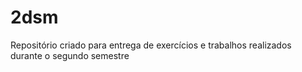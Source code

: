 # 2dsm
Repositório criado para entrega de exercícios e trabalhos realizados durante o segundo semestre 
